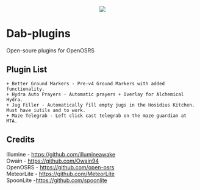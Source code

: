 <p align="center">
  <img src="https://imgur.com/Ebo1OP6.gif" /
</p> <br>
  
# Dab-plugins
Open-soure plugins for OpenOSRS

## Plugin List
```
+ Better Ground Markers - Pre-v4 Ground Markers with added functionality.
+ Hydra Auto Prayers - Automatic prayers + Overlay for Alchemical Hydra.
+ Jug Filler - Automatically fill empty jugs in the Hosidius Kitchen. Must have iutils and to work.
+ Maze Telegrab - Left click cast telegrab on the maze guardian at MTA.
```

## Credits 
Illumine - https://github.com/illumineawake <br>
Owain - https://github.com/Owain94 <br>
OpenOSRS - https://github.com/open-osrs <br>
MeteorLite - https://github.com/MeteorLite <br>
SpoonLite -https://github.com/spoonlite
